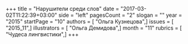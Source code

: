 +++
title = "Нарушители среди слов"
date = "2017-03-02T11:22:39+03:00"
side = "left"
pagesCount = "2"
slogan = ""
year = "2015"
startPage = "10"
authors = [ "Ольга Кузнецова",]
issues = [ "2015_11",]
illustrators = [ "Ольга Демидова",]
month = "11"
rubrics = [ "Чудеса лингвистики",]
+++
